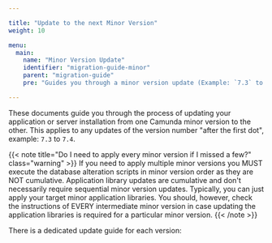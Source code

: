 ```yaml
---

title: "Update to the next Minor Version"
weight: 10

menu:
  main:
    name: "Minor Version Update"
    identifier: "migration-guide-minor"
    parent: "migration-guide"
    pre: "Guides you through a minor version update (Example: `7.3` to `7.4`)."

---
```


These documents guide you through the process of updating your application or server installation from one Camunda minor version to the other.
This applies to any updates of the version number "after the first dot", example: `7.3` to `7.4`.

{{< note title="Do I need to apply every minor version if I missed a few?" class="warning" >}}
If you need to apply multiple minor versions you MUST execute the database alteration scripts in minor version order as they are NOT cumulative. Application library updates are cumulative and don't necessarily require sequential minor version updates. Typically, you can just apply your target minor application libraries. You should, however, check the instructions of EVERY intermediate minor version in case updating the application libraries is required for a particular minor version.
{{< /note >}}

There is a dedicated update guide for each version:
